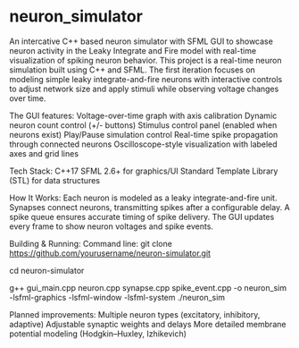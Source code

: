 # neuron_simulator
An intercative C++ based neuron simulator with SFML GUI to showcase neuron activity in the Leaky Integrate and Fire model with real-time visualization of spiking neuron behavior.
This project is a real-time neuron simulation built using C++ and SFML.
The first iteration focuses on modeling simple leaky integrate-and-fire neurons with interactive controls to adjust network size and apply stimuli while observing voltage changes over time.

The GUI features:
Voltage-over-time graph with axis calibration
Dynamic neuron count control (+/- buttons)
Stimulus control panel (enabled when neurons exist)
Play/Pause simulation control
Real-time spike propagation through connected neurons
Oscilloscope-style visualization with labeled axes and grid lines

Tech Stack:
C++17
SFML 2.6+ for graphics/UI
Standard Template Library (STL) for data structures

How It Works:
Each neuron is modeled as a leaky integrate-and-fire unit.
Synapses connect neurons, transmitting spikes after a configurable delay.
A spike queue ensures accurate timing of spike delivery.
The GUI updates every frame to show neuron voltages and spike events.

Building & Running:
Command line:
git clone https://github.com/yourusername/neuron-simulator.git

cd neuron-simulator

g++ gui_main.cpp neuron.cpp synapse.cpp spike_event.cpp -o neuron_sim -lsfml-graphics -lsfml-window -lsfml-system ./neuron_sim

Planned improvements:
Multiple neuron types (excitatory, inhibitory, adaptive)
Adjustable synaptic weights and delays
More detailed membrane potential modeling (Hodgkin–Huxley, Izhikevich)
